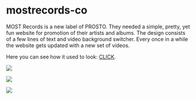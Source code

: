 # mostrecords-co

MOST Records is a new label of PROSTO.
They needed a simple, pretty, yet fun website for promotion of their artists and albums.
The design consists of a few lines of text and video background switcher.
Every once in a while the website gets updated with a new set of videos.

Here you can see how it used to look: [CLICK](http://most.aleksandragajda.com).   


![](http://img.aleksandragajda.com/most-land.png)

![](http://img.aleksandragajda.com/most-duit.gif)

![](http://img.aleksandragajda.com/most-subscribe.gif)

